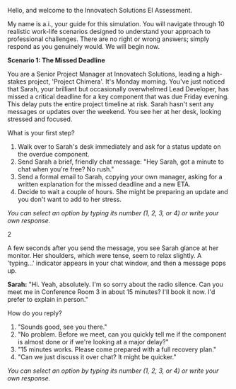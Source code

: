  

Hello, and welcome to the Innovatech Solutions EI Assessment.

My name is a.i., your guide for this simulation. You will navigate through 10 realistic work-life scenarios designed to understand your approach to professional challenges. There are no right or wrong answers; simply respond as you genuinely would. We will begin now.

**Scenario 1: The Missed Deadline**

You are a Senior Project Manager at Innovatech Solutions, leading a high-stakes project, 'Project Chimera'. It's Monday morning. You've just noticed that Sarah, your brilliant but occasionally overwhelmed Lead Developer, has missed a critical deadline for a key component that was due Friday evening. This delay puts the entire project timeline at risk. Sarah hasn't sent any messages or updates over the weekend. You see her at her desk, looking stressed and focused.

What is your first step?

1. Walk over to Sarah's desk immediately and ask for a status update on the overdue component.
2. Send Sarah a brief, friendly chat message: "Hey Sarah, got a minute to chat when you're free? No rush."
3. Send a formal email to Sarah, copying your own manager, asking for a written explanation for the missed deadline and a new ETA.
4. Decide to wait a couple of hours. She might be preparing an update and you don't want to add to her stress.

*You can select an option by typing its number (1, 2, 3, or 4) or write your own response.*
 

2
 

A few seconds after you send the message, you see Sarah glance at her monitor. Her shoulders, which were tense, seem to relax slightly. A 'typing...' indicator appears in your chat window, and then a message pops up.

**Sarah:** "Hi. Yeah, absolutely. I'm so sorry about the radio silence. Can you meet me in Conference Room 3 in about 15 minutes? I'll book it now. I'd prefer to explain in person."

How do you reply?

1.  "Sounds good, see you there."
2.  "No problem. Before we meet, can you quickly tell me if the component is almost done or if we're looking at a major delay?"
3.  "15 minutes works. Please come prepared with a full recovery plan."
4.  "Can we just discuss it over chat? It might be quicker."

*You can select an option by typing its number (1, 2, 3, or 4) or write your own response.*
